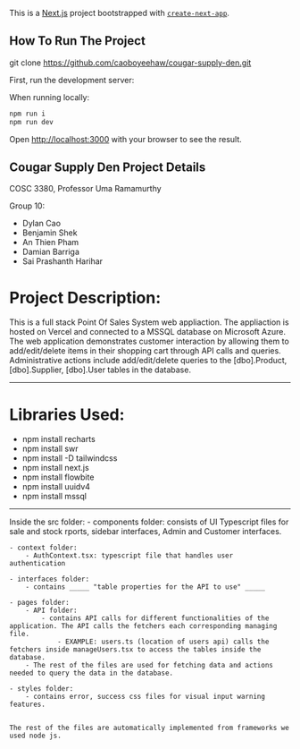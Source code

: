 This is a [Next.js](https://nextjs.org/) project bootstrapped with [`create-next-app`](https://github.com/vercel/next.js/tree/canary/packages/create-next-app).

## How To Run The Project

git clone https://github.com/caoboyeehaw/cougar-supply-den.git

First, run the development server:

When running locally:
```bash
npm run i
npm run dev
```

Open [http://localhost:3000](http://localhost:3000) with your browser to see the result.


## Cougar Supply Den Project Details
COSC 3380, Professor Uma Ramamurthy

Group 10:
- Dylan Cao
- Benjamin Shek
- An Thien Pham
- Damian Barriga
- Sai Prashanth Harihar

# Project Description:
This is a full stack Point Of Sales System web appliaction. The appliaction is 
hosted on Vercel and connected to a MSSQL database on Microsoft Azure. The web 
application demonstrates customer interaction by allowing them to add/edit/delete
items in their shopping cart through API calls and queries. Administrative actions 
include add/edit/delete queries to the [dbo].Product, [dbo].Supplier, [dbo].User
tables in the database.

----------------------------------------------------------------------------------

# Libraries Used:
- npm install recharts
- npm install swr
- npm install -D tailwindcss
- npm install next.js
- npm install flowbite
- npm install uuidv4
- npm install mssql

----------------------------------------------------------------------------------

Inside the src folder:
    - components folder: consists of UI Typescript files for sale and stock rports,
        sidebar interfaces, Admin and Customer interfaces.

    - context folder:
        - AuthContext.tsx: typescript file that handles user authentication

    - interfaces folder:
        - contains _____ "table properties for the API to use" _____

    - pages folder:
        - API folder: 
            - contains API calls for different functionalities of the application. The API calls the fetchers each corresponding managing file.
                - EXAMPLE: users.ts (location of users api) calls the fetchers inside manageUsers.tsx to access the tables inside the database.
        - The rest of the files are used for fetching data and actions needed to query the data in the database.

    - styles folder:
        - contains error, success css files for visual input warning features.


    The rest of the files are automatically implemented from frameworks we used node js.
